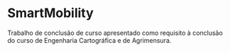 # SmartMobility
Trabalho de conclusão de curso apresentado como requisito à conclusão do curso de Engenharia Cartográfica e de Agrimensura.
